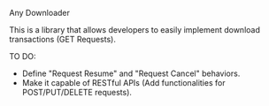 Any Downloader

This is a library that allows developers to easily implement download transactions (GET Requests).

TO DO: 
- Define "Request Resume" and "Request Cancel" behaviors.
- Make it capable of RESTful APIs (Add functionalities for POST/PUT/DELETE requests).